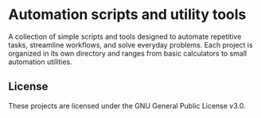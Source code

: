 # Automation scripts and utility tools

A collection of simple scripts and tools designed to automate repetitive tasks, streamline workflows, and solve everyday problems. Each project is organized in its own directory and ranges from basic calculators to small automation utilities.

## License
These projects are licensed under the GNU General Public License v3.0. 
